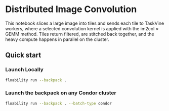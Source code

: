 # Distributed Image Convolution 
This notebook slices a large image into tiles and sends each tile to TaskVine workers, where a selected convolution kernel is applied with the im2col × GEMM method. Tiles return filtered, are stitched back together, and the heavy compute happens in parallel on the cluster.

## Quick start

### Launch Locally

```bash
floability run --backpack .
```
### Launch the backpack on any Condor cluster

```bash
floability run --backpack . --batch-type condor
```
